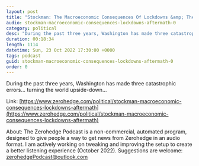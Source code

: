 ```yaml
---
layout: post
title: "Stockman: The Macroeconomic Consequences Of Lockdowns &amp; The Aftermath"
audio: stockman-macroeconomic-consequences-lockdowns-aftermath-0
category: political
desc: "During the past three years, Washington has made three catastrophic errors... turning the world upside-down..."
duration: 00:18:34
length: 1114
datetime: Sun, 23 Oct 2022 17:30:00 +0000
tags: podcast
guid: stockman-macroeconomic-consequences-lockdowns-aftermath-0
order: 0
---
```

During the past three years, Washington has made three catastrophic errors... turning the world upside-down...

Link: [https://www.zerohedge.com/political/stockman-macroeconomic-consequences-lockdowns-aftermath](https://www.zerohedge.com/political/stockman-macroeconomic-consequences-lockdowns-aftermath)

About: The Zerohedge Podcast is a non-commercial, automated program, designed to give people a way to get news from Zerohedge in an audio format.  I am actively working on tweaking and improving the setup to create a better listening experience (October 2022).  Suggestions are welcome: [zerohedgePodcast@outlook.com](mailto:zerohedgePodcast@outlook.com)